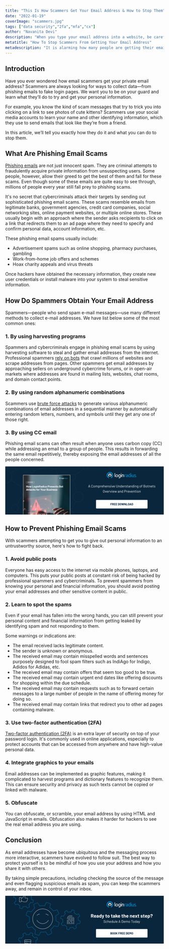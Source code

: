 ```yaml
---
title: "This Is How Scammers Get Your Email Address & How to Stop Them"
date: "2022-01-19"
coverImage: "scammers.jpg"
tags: ["data security","2fa","mfa","cx"]
author: "Navanita Devi"
description: "When you type your email address into a website, be careful. You might have just given your email address to a scammer. Sadly, this happens all too often and is one of the main ways scammers harvest email addresses. This blog offers solutions on how to stop it from happening."
metatitle: "How To Stop Scammers From Getting Your Email Address"
metadescription: "It is alarming how many people are getting their email address stolen. This blog covers different methods on how to prevent scammers from stealing email addresses."
---
```


## Introduction

Have you ever wondered how email scammers get your private email address? Scammers are always looking for ways to collect data—from phishing emails to fake login pages. We want you to be on your guard and learn what they’ll do to try and get your personal information.

For example, you know the kind of scam messages that try to trick you into clicking on a link to see photos of cute kittens? Scammers use your social media accounts to learn your name and other identifying information, which they use to send emails that look like they’re from a friend.

In this article, we’ll tell you exactly how they do it and what you can do to stop them.


## What Are Phishing Email Scams

[Phishing emails](https://www.loginradius.com/blog/identity/phishing-for-identity/) are not just innocent spam. They are criminal attempts to fraudulently acquire private information from unsuspecting users. Some people, however, allow their greed to get the best of them and fall for these scams. Even though some of these emails are quite easy to see through, millions of people every year still fall prey to phishing scams.

It's no secret that cybercriminals attack their targets by sending out sophisticated phishing email scams. These scams resemble emails from legitimate banks, government agencies, credit card companies, social networking sites, online payment websites, or multiple online stores. These usually begin with an approach where the sender asks recipients to click on a link that redirects them to an ad page where they need to specify and confirm personal data, account information, etc.

These phishing email spams usually include:



* Advertisement spams such as online shopping, pharmacy purchases, gambling
* Work-from-home job offers and schemes
* Hoax charity appeals and virus threats

Once hackers have obtained the necessary information, they create new user credentials or install malware into your system to steal sensitive information.


## How Do Spammers Obtain Your Email Address

Spammers—people who send spam e-mail messages—use many different methods to collect e-mail addresses. We have list below some of the most common ones: 


### 1. By using harvesting programs

Spammers and cybercriminals engage in phishing email scams by using harvesting software to steal and gather email addresses from the internet. Professional spammers [rely on bots](https://www.loginradius.com/blog/identity/bot-attacks/) that crawl millions of websites and scrape addresses from pages. Other spammers get email addresses by approaching sellers on underground cybercrime forums, or in open-air markets where addresses are found in mailing lists, websites, chat rooms, and domain contact points.


### 2. By using random alphanumeric combinations 

Scammers use [brute force attacks](https://www.loginradius.com/blog/identity/brute-force-lockout/) to generate various alphanumeric combinations of email addresses in a sequential manner by automatically entering random letters, numbers, and symbols until they get any one of those right. 


### 3. By using CC email

Phishing email scams can often result when anyone uses carbon copy (CC) while addressing an email to a group of people. This results in forwarding the same email repetitively, thereby exposing the email addresses of all the people concerned.

[![WP-bot-attacks](WP-bot-attacks.png)](https://www.loginradius.com/resource/how-loginradius-prevents-bot-attacks/)


## How to Prevent Phishing Email Scams  

With scammers attempting to get you to give out personal information to an untrustworthy source, here's how to fight back.


### 1. Avoid public posts

Everyone has easy access to the internet via mobile phones, laptops, and computers. This puts your public posts at constant risk of being hacked by professional spammers and cybercriminals. To prevent spammers from knowing your personal and financial information, you should avoid posting your email addresses and other sensitive content in public.


### 2. Learn to spot the spams 

Even if your email has fallen into the wrong hands, you can still prevent your personal content and financial information from getting leaked by identifying spam and not responding to them.

Some warnings or indications are:



* The email received lacks legitimate content.
* The sender is unknown or anonymous.
* The received email may contain misspelled words and sentences purposely designed to fool spam filters such as IndiAgo for Indigo, Adidos for Adidas, etc.
* The received email may contain offers that seem too good to be true.
* The received email may contain urgent end dates like offering discounts for shopping within the due schedule.
* The received email may contain requests such as to forward certain messages to a large number of people in the name of offering money for doing so.
* The received email may contain links that redirect you to other ad pages containing malware.


### 3. Use two-factor authentication (2FA)

[Two-factor authentication (2FA)](https://www.loginradius.com/developers/) is an extra layer of security on top of your password login. It's commonly used in online applications, especially to protect accounts that can be accessed from anywhere and have high-value personal data. 


### 4. Integrate graphics to your emails

Email addresses can be implemented as graphic features, making it complicated to harvest programs and dictionary features to recognize them. This can ensure security and privacy as such texts cannot be copied or linked with malware. 

### 5. Obfuscate

You can obfuscate, or scramble, your email address by using HTML and JavaScript in emails. Obfuscation also makes it harder for hackers to see the real email address you are using.

## Conclusion 

As email addresses have become ubiquitous and the messaging process more interactive, scammers have evolved to follow suit. The best way to protect yourself is to be mindful of how you use your address and how you share it with others. 

By taking simple precautions, including checking the source of the message and even flagging suspicious emails as spam, you can keep the scammers away, and remain in control of your inbox.
 
[![LoginRadius Book a Demo](../../assets/book-a-demo-loginradius.png)](https://www.loginradius.com/book-a-demo/)
